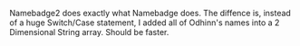 Namebadge2 does exactly what Namebadge does.
The diffence is, instead of a huge Switch/Case statement, I added all of Odhinn's names into a 
2 Dimensional String array. Should be faster.

